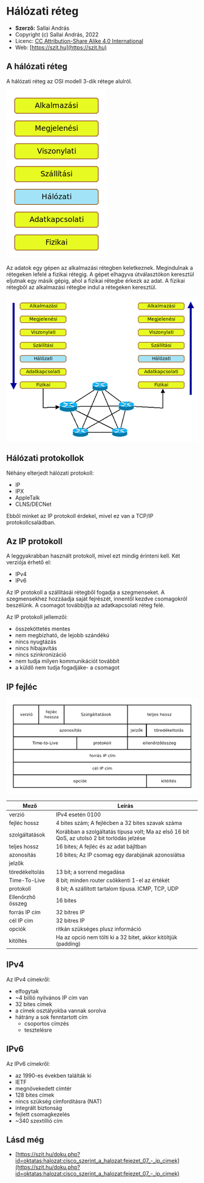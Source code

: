 # Hálózati réteg

* **Szerző:** Sallai András
* Copyright (c) Sallai András, 2022
* Licenc: [CC Attribution-Share Alike 4.0 International](https://creativecommons.org/licenses/by-sa/4.0/)
* Web: [https://szit.hu](https://szit.hu)

## A hálózati réteg

A hálózati réteg az OSI modell 3-dik rétege alulról.

![A hálózati réteg az OSI modellben](images/OSI_modell_halozati_reteg.png)

Az adatok egy gépen az alkalmazási rétegben keletkeznek. Megindulnak a rétegeken lefelé a fizikai rétegig. A gépet elhagyva útválasztókon keresztül eljutnak egy másik gépig, ahol a fizikai rétegbe érkezk az adat. A fizikai rétegből az alkalmazási rétegbe indul a rétegeken keresztül.

![Az adat útja két gép között](images/OSI_modell_adatok_utja.png)

## Hálózati protokollok

Néhány elterjedt hálózati protokoll:

* IP
* IPX
* AppleTalk
* CLNS/DECNet

Ebből minket az IP protokoll érdekel, mivel ez van a TCP/IP protokollcsaládban.

## Az IP protokoll

A leggyakrabban használt protokoll, mivel ezt mindig érinteni kell. Két verziója érhető el:

* IPv4
* IPv6

Az IP protokoll a szállításái rétegből fogadja a szegmenseket. A szegmensekhez hozzáadja saját fejrészét, innentől kezdve csomagokról beszélünk. A csomagot továbbíjtja az adatkapcsolati réteg felé.

Az IP protokoll jellemzői:

* összeköttetés mentes
* nem megbízható, de lejobb szándékú
* nincs nyugtázás
* nincs hibajavítás
* nincs szinkronizáció
* nem tudja milyen kommunikációt továbbít
* a küldő nem tudja fogadjáke- a csomagot

## IP fejléc

![IP fejléc](images/IP_fejlec.png)

| Mező | Leírás |
|------|---------|
| verzió | IPv4 esetén 0100 |
| fejléc hossz | 4 bites szám; A fejlécben a 32 bites szavak száma |
| szolgáltatások | Korábban a szolgáltatás típusa volt; Ma az első 16 bit QoS, az utolsó 2 bit torlódás jelzése |
| teljes hossz | 16 bites; A fejléc és az adat bájltban |
| azonosítás | 16 bites; Az IP csomag egy darabjának azonosíátsa |
| jelzők | |
| töredékeltolás | 13 bit; a sorrend megadása |
| Time-To-Live | 8 bit; minden router csökkenti 1-el az értékét |
| protokoll | 8 bit; A szállított tartalom típusa. ICMP, TCP, UDP |
| Ellenőrzhő összeg | 16 bites |
| forrás IP cím | 32 bitres IP |
| cél IP cím | 32 bitres IP |
| opciók | ritkán szükséges plusz információ |
| kitöltés | Ha az opció nem tölti ki a 32 bitet, akkor kitöltjük (padding) |

## IPv4

Az IPv4 címekről:

* elfogytak
* ~4 billió nyilvános IP cím van
* 32 bites címek
* a címek osztályokba vannak sorolva
* hátrány a sok fenntartott cím
  * csoportos címzés
  * tesztelésre

## IPv6

Az IPv6 címekről:

* az 1990-es években találták ki
* IETF
* megnövekedett címtér
* 128 bites címek
* nincs szükség címfordításra (NAT)
* integrált biztonság
* fejlett csomagkezelés
* ~340 szextillió cím

## Lásd még

* [https://szit.hu/doku.php?id=oktatas:halozat:cisco_szerint_a_halozat:fejezet_07_-_ip_cimek](https://szit.hu/doku.php?id=oktatas:halozat:cisco_szerint_a_halozat:fejezet_07_-_ip_cimek)
